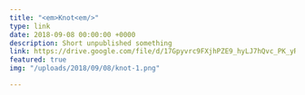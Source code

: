 ```yaml
---
title: "<em>Knot<em/>"
type: link
date: 2018-09-08 00:00:00 +0000
description: Short unpublished something
link: https://drive.google.com/file/d/17Gpyvrc9FXjhPZE9_hyLJ7hQvc_PK_yR/view?usp=sharing
featured: true
img: "/uploads/2018/09/08/knot-1.png"

---
```

